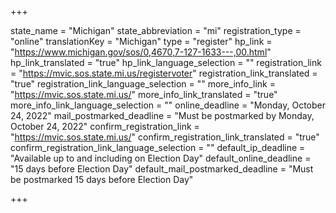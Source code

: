 +++

state_name = "Michigan"
state_abbreviation = "mi"
registration_type = "online"
translationKey = "Michigan"
type = "register"
hp_link = "https://www.michigan.gov/sos/0,4670,7-127-1633---,00.html"
hp_link_translated = "true"
hp_link_language_selection = ""
registration_link = "https://mvic.sos.state.mi.us/registervoter"
registration_link_translated = "true"
registration_link_language_selection = ""
more_info_link = "https://mvic.sos.state.mi.us/"
more_info_link_translated = "true"
more_info_link_language_selection = ""
online_deadline = "Monday, October 24, 2022"
mail_postmarked_deadline = "Must be postmarked by Monday, October 24, 2022"
confirm_registration_link = "https://mvic.sos.state.mi.us/"
confirm_registration_link_translated = "true"
confirm_registration_link_language_selection = ""
default_ip_deadline = "Available up to and including on Election Day"
default_online_deadline = "15 days before Election Day"
default_mail_postmarked_deadline = "Must be postmarked 15 days before Election Day"

+++